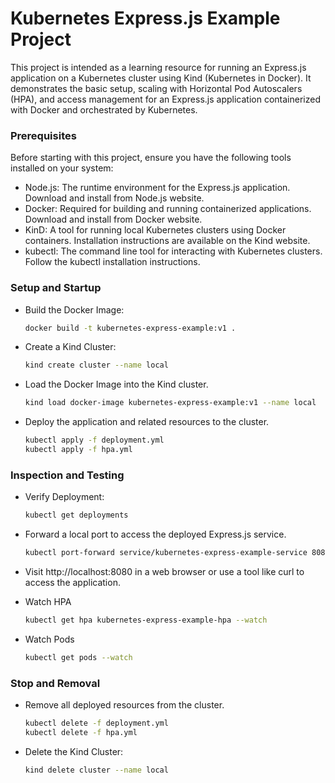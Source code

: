 # Kubernetes Express.js Example Project

This project is intended as a learning resource for running an Express.js application on a
Kubernetes cluster using Kind (Kubernetes in Docker). It demonstrates the basic setup,
scaling with Horizontal Pod Autoscalers (HPA), and access management for an Express.js
application containerized with Docker and orchestrated by Kubernetes.

### Prerequisites

Before starting with this project, ensure you have the following tools installed on your
system:

- Node.js: The runtime environment for the Express.js application. Download and install
  from Node.js website.
- Docker: Required for building and running containerized applications. Download and
  install from Docker website.
- KinD: A tool for running local Kubernetes clusters using Docker containers.
  Installation instructions are available on the Kind website.
- kubectl: The command line tool for interacting with Kubernetes clusters. Follow the
  kubectl installation instructions.

### Setup and Startup

- Build the Docker Image:
  ```bash
  docker build -t kubernetes-express-example:v1 .
  ```
- Create a Kind Cluster:
  ```bash
  kind create cluster --name local
  ```
- Load the Docker Image into the Kind cluster.
  ```bash
  kind load docker-image kubernetes-express-example:v1 --name local
  ```
- Deploy the application and related resources to the cluster.
  ```bash
  kubectl apply -f deployment.yml
  kubectl apply -f hpa.yml
    ```

### Inspection and Testing

- Verify Deployment:
  ```bash
  kubectl get deployments
  ```
- Forward a local port to access the deployed Express.js service.
  ```bash
  kubectl port-forward service/kubernetes-express-example-service 8080:8080
  ```
- Visit http://localhost:8080 in a web browser or use a tool like curl to access the
  application.

- Watch HPA
  ```bash
  kubectl get hpa kubernetes-express-example-hpa --watch
  ```
- Watch Pods
  ```bash
  kubectl get pods --watch
  ```

### Stop and Removal

- Remove all deployed resources from the cluster.
  ```bash
  kubectl delete -f deployment.yml
  kubectl delete -f hpa.yml
  ```

- Delete the Kind Cluster:
  ```bash
  kind delete cluster --name local
  ```
